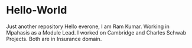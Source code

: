 # Hello-World
Just another repository
Hello everone,
I am Ram Kumar. Working in Mpahasis as a Module Lead. I worked on Cambridge and Charles Schwab Projects. 
Both are in Insurance domain.

